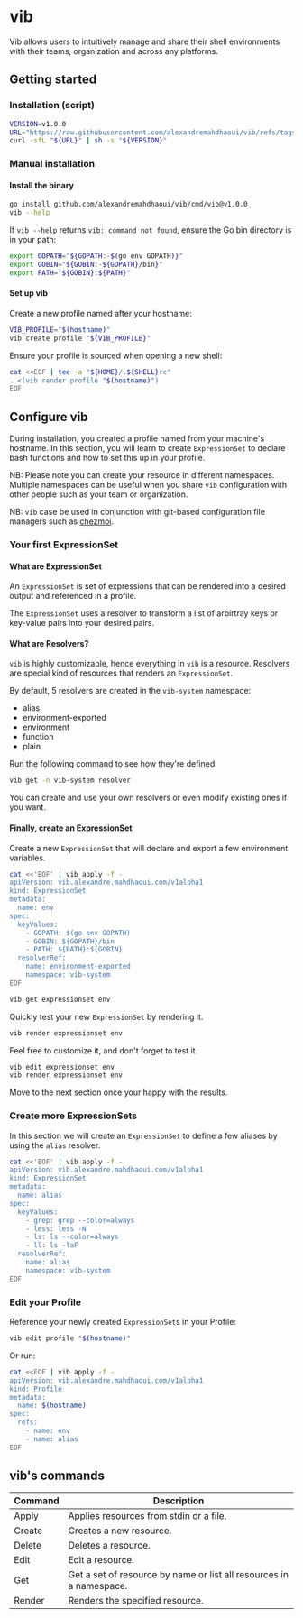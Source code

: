 # vib

Vib allows users to intuitively manage and share their shell environments
with their teams, organization and across any platforms.

## Getting started

### Installation (script)

```bash
VERSION=v1.0.0
URL="https://raw.githubusercontent.com/alexandremahdhaoui/vib/refs/tags/${VERSION}/cmd/vib-installer/vib-installer.sh"
curl -sfL "${URL}" | sh -s "${VERSION}"
```

### Manual installation

#### Install the binary

```bash
go install github.com/alexandremahdhaoui/vib/cmd/vib@v1.0.0
vib --help
```

If `vib --help` returns `vib: command not found`, ensure the Go bin directory is in your path:

```bash
export GOPATH="${GOPATH:-$(go env GOPATH)}"
export GOBIN="${GOBIN:-${GOPATH}/bin}"
export PATH="${GOBIN}:${PATH}"
```

#### Set up vib

Create a new profile named after your hostname:

```bash
VIB_PROFILE="$(hostname)"
vib create profile "${VIB_PROFILE}"
```

Ensure your profile is sourced when opening a new shell:

```bash
cat <<EOF | tee -a "${HOME}/.${SHELL}rc"
. <(vib render profile "$(hostname)")
EOF
```

## Configure vib

During installation, you created a profile named from your machine's hostname.
In this section, you will learn to create `ExpressionSet` to declare bash functions
and how to set this up in your profile.

NB: Please note you can create your resource in different namespaces.
Multiple namespaces can be useful when you share `vib` configuration with other
people such as your team or organization.

NB: `vib` case be used in conjunction with git-based configuration file managers
such as [chezmoi](https://github.com/twpayne/chezmoi).

### Your first ExpressionSet

#### What are ExpressionSet

An `ExpressionSet` is set of expressions that can be rendered into a desired output
and referenced in a profile.

The `ExpressionSet` uses a resolver to transform a list of arbirtray keys or key-value
pairs into your desired pairs.

#### What are Resolvers?

`vib` is highly customizable, hence everything in `vib` is a resource.
Resolvers are special kind of resources that renders an `ExpressionSet`.

By default, 5 resolvers are created in the `vib-system` namespace:

- alias
- environment-exported
- environment
- function
- plain

Run the following command to see how they're defined.

```bash
vib get -n vib-system resolver
```

You can create and use your own resolvers or even modify existing ones if you want.

#### Finally, create an ExpressionSet

Create a new `ExpressionSet` that will declare and export a few environment variables.

```bash
cat <<'EOF' | vib apply -f -
apiVersion: vib.alexandre.mahdhaoui.com/v1alpha1
kind: ExpressionSet
metadata:
  name: env
spec:
  keyValues:
    - GOPATH: $(go env GOPATH)
    - GOBIN: ${GOPATH}/bin
    - PATH: ${PATH}:${GOBIN}
  resolverRef:
    name: environment-exported
    namespace: vib-system
EOF

vib get expressionset env
```

Quickly test your new `ExpressionSet` by rendering it.

```bash
vib render expressionset env
```

Feel free to customize it, and don't forget to test it.

```bash
vib edit expressionset env
vib render expressionset env
```

Move to the next section once your happy with the results.

### Create more ExpressionSets

In this section we will create an `ExpressionSet` to define a few aliases by
using the `alias` resolver.

```bash
cat <<'EOF' | vib apply -f -
apiVersion: vib.alexandre.mahdhaoui.com/v1alpha1
kind: ExpressionSet
metadata:
  name: alias
spec:
  keyValues:
    - grep: grep --color=always
    - less: less -N
    - ls: ls --color=always
    - ll: ls -laF
  resolverRef:
    name: alias
    namespace: vib-system
EOF
```

### Edit your Profile

Reference your newly created `ExpressionSet`s in your Profile:

```bash
vib edit profile "$(hostname)"
```

Or run:

```bash
cat <<EOF | vib apply -f -
apiVersion: vib.alexandre.mahdhaoui.com/v1alpha1
kind: Profile
metadata:
  name: $(hostname)
spec:
  refs:
    - name: env
    - name: alias
EOF
```

## vib's commands

| Command | Description |
|---------|-------------|
| Apply   | Applies resources from stdin or a file. |
| Create  | Creates a new resource. |
| Delete  | Deletes a resource. |
| Edit    | Edit a resource. |
| Get     | Get a set of resource by name or list all resources in a namespace. |
| Render  | Renders the specified resource. |
